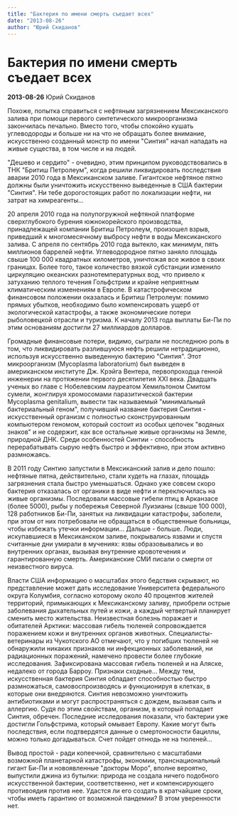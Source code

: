 ```yaml
---
title: "Бактерия по имени смерть съедает всех"
date: "2013-08-26"
author: "Юрий Скиданов"
---
```


# Бактерия по имени смерть съедает всех

**2013-08-26** Юрий Скиданов

Похоже, попытка справиться с нефтяным загрязнением Мексиканского залива при помощи первого синтетического микроорганизма закончилась печально. Вместо того, чтобы спокойно кушать углеводороды и больше ни на что не обращать более внимание, искусственно созданный монстр по имени "Синтия" начал нападать на живые существа, в том числе и на людей.

"Дешево и сердито" - очевидно, этим принципом руководствовались в ТНК "Бритиш Петролеум", когда решили ликвидировать последствия аварии 2010 года в Мексиканском заливе. Гигантское нефтяное пятно должны были уничтожить искусственно выведенные в США бактерии "Синтия". Ни тебе дорогостоящих работ по локализации нефти, ни затрат на химреагенты...

20 апреля 2010 года на полупогружной нефтяной платформе сверхглубокого бурения южнокорейского производства, принадлежащей компании Бритиш Петролеум, произошел взрыв, приведший к многомесячному выбросу нефти в воды Мексиканского залива. С апреля по сентябрь 2010 года вытекло, как минимум, пять миллионов баррелей нефти. Углеводородное пятно заняло площадь свыше 100 000 квадратных километров, уничтожая все живое в своих границах. Более того, такое количество вязкой субстанции изменило циркуляцию океанских разнотемпературных вод, что привело к затуханию теплого течения Гольфстрим и крайне неприятным климатическим изменениям в Европе. В катастрофическом финансовом положении оказалась и Бритиш Петролеум: помимо прямых убытков, необходимо было компенсировать ущерб от экологической катастрофы, а также экономические потери рыболовецкой отрасли и туризма. К началу 2013 года выплаты Би-Пи по этим основаниям достигли 27 миллиардов долларов.

Громадные финансовые потери, видимо, сыграли не последнюю роль в том, что ликвидировать разлившуюся нефть решили нетрадиционно, используя искусственно выведенную бактерию "Синтия". Этот микроорганизм (Mycoplasma laboratorium) был выведен в американском институте Дж. Крэйга Вентера, первопроходца генной инженерии на протяжении первого десятилетия XXI века. Двадцать ученых во главе с Нобелевским лауреатом Хемильтоном Смитом сумели, жонглируя хромосомами паразитической бактерии Mycoplasma genitalium, вывести так называемый "минимальный бактериальный геном", получивший название бактерия Синтия - искусственный организм с полностью сконструированным компьютером геномом, который состоит из особых цепочек "водяных знаков" и не содержит, как все остальные живые организмы на Земле, природной ДНК. Среди особенностей Синтии - способность перерабатывать сырую нефть быстро и эффективно, при этом активно размножаясь.

В 2011 году Синтию запустили в Мексиканский залив и дело пошло: нефтяные пятна, действительно, стали худеть на глазах, площадь загрязнения стала быстро уменьшаться. Однако уже совсем скоро бактерия отказалась от органики в виде нефти и переключилась на живые организмы. Последовали массовые гибели птиц в Арканзасе (более 5000), рыбы у побережья Северной Луизианы (свыше 100 000), 128 работников Би-Пи, занятых на ликвидации катастрофы, заболели, при этом от них потребовали не обращаться в общественные больницы, чтобы избежать утечки информации... Дальше - больше. Люди, искупавшиеся в Мексиканском заливе, покрывались язвами и спустя считанные дни умирали в мучениях: язвы образовывались и во внутренних органах, вызывая внутренние кровотечения и гарантированную смерть. Американские СМИ писали о смерти от неизвестного вируса.

Власти США информацию о масштабах этого бедствия скрывают, но представление может дать исследование Университета федерального округа Колумбия, согласно которому около 40 процентов жителей территорий, примыкающих к Мексиканскому заливу, приобрели острые заболевания дыхательных путей и кожи, а каждый четвертый планирует сменить место жительства. Неизвестная болезнь поражает и обитателей Арктики: массовая гибель тюленей сопровождается поражением кожи и внутренних органов животных. Специалисты-ветеринары из Чукотского АО отмечают, что у погибших тюленей не обнаружили никаких признаков ни инфекционных заболеваний, ни радиационных поражений, намечено провести более глубокие исследования. Зафиксирована массовая гибель тюленей и на Аляске, недалеко от города Барроу. Признаки сходные... Между тем, искусственная бактерия Синтия обладает способностью быстро размножаться, самовоспроизводясь и функционируя в клетках, в которые они внедряются. Синтия невозможно уничтожить антибиотиками и могут распространяться с дождем, вызывая сыпь и аллергию. Судя по этим свойствам, организм, в который попадает Синтия, обречен. Последние исследования показали, что бактерии уже достигли Гольфстрима, который омывает Европу. Какие могут быть последствия, если подтвердятся данные о смертоносности бациллы, можно только догадываться. Счет пойдет отнюдь не на тюленей...

Вывод простой - ради копеечной, сравнительно с масштабами возможной планетарной катастрофы, экономии, транснациональный гигант Би-Пи и новоявленные "докторы Моро", вполне вероятно, выпустили джина из бутылки: природа не создала ничего подобного искусственной бактерии, соответственно, нет и компенсирующего противоядия против нее. Удастся ли его создать в кратчайшие сроки, чтобы иметь гарантию от возможной пандемии? В этом уверенности нет.
